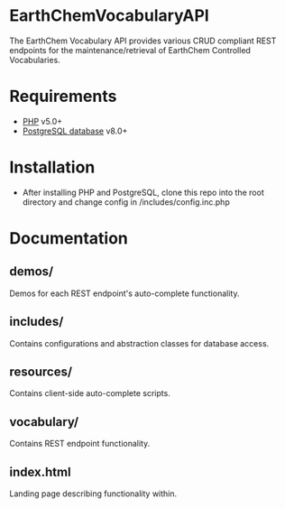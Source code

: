 # EarthChemVocabularyAPI
The EarthChem Vocabulary API provides various CRUD compliant REST endpoints for the maintenance/retrieval of EarthChem Controlled Vocabularies.

# Requirements
* [PHP](http://php.net/) v5.0+
* [PostgreSQL database](https://www.postgresql.org/) v8.0+

# Installation
- After installing PHP and PostgreSQL, clone this repo into the root directory and change config in /includes/config.inc.php


# Documentation

## demos/
Demos for each REST endpoint's auto-complete functionality.

## includes/
Contains configurations and abstraction classes for database access.

## resources/
Contains client-side auto-complete scripts.

## vocabulary/
Contains REST endpoint functionality.

## index.html
Landing page describing functionality within.
